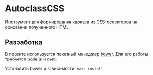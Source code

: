 # AutoclassCSS

Инструмент для формирования каркаса из CSS-селекторов на основании полученного HTML.

## Разработка

В проекте используется пакетный менеджер [bower](https://github.com/bower/bower). Для его работы требуется [node.js](http://nodejs.org/) и [npm](https://npmjs.org/).

Установить bower и зависимости: `make install`